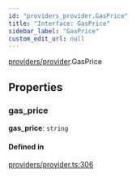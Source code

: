 ```yaml
---
id: "providers_provider.GasPrice"
title: "Interface: GasPrice"
sidebar_label: "GasPrice"
custom_edit_url: null
---
```


[providers/provider](../modules/providers_provider.md).GasPrice

## Properties

### gas\_price

 **gas\_price**: `string`

#### Defined in

[providers/provider.ts:306](https://github.com/maxhr/near--near-api-js/blob/57fed346/packages/near-api-js/src/providers/provider.ts#L306)
